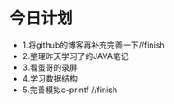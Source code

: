 # 今日计划
* 1.将github的博客再补充完善一下//finish
* 2.整理昨天学习了的JAVA笔记
* 3.看蛋哥的录屏
* 4.学习数据结构
* 5.完善模拟c-printf //finish

